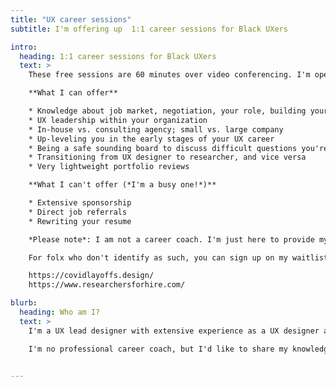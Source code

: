 ```yaml
---
title: "UX career sessions"
subtitle: I'm offering up  1:1 career sessions for Black UXers

intro:
  heading: 1:1 career sessions for Black UXers
  text: >
    These free sessions are 60 minutes over video conferencing. I'm opening up timeslots on my personal time, when I am able to.

    **What I can offer**

    * Knowledge about job market, negotiation, your role, building your profile in the organization
    * UX leadership within your organization
    * In-house vs. consulting agency; small vs. large company
    * Up-leveling you in the early stages of your UX career
    * Being a safe sounding board to discuss difficult questions you're facing as it relates to race and gender
    * Transitioning from UX designer to researcher, and vice versa
    * Very lightweight portfolio reviews

    **What I can't offer (*I'm a busy one!*)**

    * Extensive sponsorship
    * Direct job referrals
    * Rewriting your resume

    *Please note*: I am not a career coach. I'm just here to provide my personal experiences and knowledge. My sessions will prioritize helping up-and-coming Black UXers gain access to knowledge and advice, given my own experiences as a WOC in the UX field.

    For folx who don't identify as such, you can sign up on my waitlist as I find more available timeslots. Please also consider looking into your local IXDA or [link](http://hexagonux.com/chapter-directory "Hexagon UX") chapter. I highly recommend Hexagon's mentorship programs, and I led the Seattle chapter for a few years. There are also many newly created resources for those who are affected by COVID-19 that area easily findable on the WWW:

    https://covidlayoffs.design/
    https://www.researchersforhire.com/

blurb:
  heading: Who am I?
  text: >
    I'm a UX lead designer with extensive experience as a UX designer and researcher. I've worked on design teams in startups, enterprises, small teams, and large companies. I've been both a full-time employee, and contractor/freelancer.

    I'm no professional career coach, but I'd like to share my knowledge so that you can grow and elevate your career. Though I'm not an official hiring manager (yet), my input frequently influences hiring decisions, and I'm determined to increase Black representation in the UX hiring pipeline.


---
```


